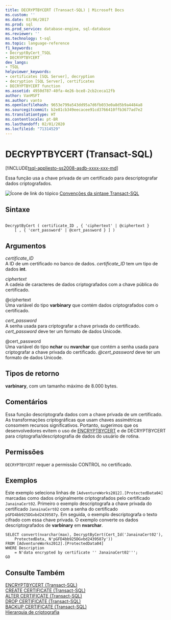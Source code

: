 ```yaml
---
title: DECRYPTBYCERT (Transact-SQL) | Microsoft Docs
ms.custom: ''
ms.date: 03/06/2017
ms.prod: sql
ms.prod_service: database-engine, sql-database
ms.reviewer: ''
ms.technology: t-sql
ms.topic: language-reference
f1_keywords:
- DecryptByCert_TSQL
- DECRYPTBYCERT
dev_langs:
- TSQL
helpviewer_keywords:
- certificates [SQL Server], decryption
- decryption [SQL Server], certificates
- DECRYPTBYCERT function
ms.assetid: 4950d787-40fa-4e26-bce8-2cb2ceca12fb
author: VanMSFT
ms.author: vanto
ms.openlocfilehash: 9653e799a543dd95a7d6fb033e0a8d5b9a4484a8
ms.sourcegitcommit: b2e81cb349eecacee91cd3766410ffb3677ad7e2
ms.translationtype: HT
ms.contentlocale: pt-BR
ms.lasthandoff: 02/01/2020
ms.locfileid: "71314529"
---
```

# <a name="decryptbycert-transact-sql"></a>DECRYPTBYCERT (Transact-SQL)
[!INCLUDE[tsql-appliesto-ss2008-asdb-xxxx-xxx-md](../../includes/tsql-appliesto-ss2008-asdb-xxxx-xxx-md.md)]

Essa função usa a chave privada de um certificado para descriptografar dados criptografados.  
  
 ![Ícone de link do tópico](../../database-engine/configure-windows/media/topic-link.gif "Ícone de link do tópico") [Convenções da sintaxe Transact-SQL](../../t-sql/language-elements/transact-sql-syntax-conventions-transact-sql.md)  
  
## <a name="syntax"></a>Sintaxe  
  
```  
  
DecryptByCert ( certificate_ID , { 'ciphertext' | @ciphertext }   
    [ , { 'cert_password' | @cert_password } ] )  
```  
  
## <a name="arguments"></a>Argumentos  
 *certificate_ID*  
A ID de um certificado no banco de dados. *certificate_ID* tem um tipo de dados **int**.  
  
 *ciphertext*  
A cadeia de caracteres de dados criptografados com a chave pública do certificado.  
  
 @ciphertext  
Uma variável do tipo **varbinary** que contém dados criptografados com o certificado.  
  
 *cert_password*  
A senha usada para criptografar a chave privada do certificado. *cert_password* deve ter um formato de dados Unicode.  
  
 @cert_password  
Uma variável do tipo **nchar** ou **nvarchar** que contém a senha usada para criptografar a chave privada do certificado. *\@cert_password* deve ter um formato de dados Unicode.  

## <a name="return-types"></a>Tipos de retorno  
**varbinary**, com um tamanho máximo de 8.000 bytes.  
  
## <a name="remarks"></a>Comentários  
Essa função descriptografa dados com a chave privada de um certificado. As transformações criptográficas que usam chaves assimétricas consomem recursos significativos. Portanto, sugerimos que os desenvolvedores evitem o uso de [ENCRYPTBYCERT](./encryptbycert-transact-sql.md) e de DECRYPTBYCERT para criptografia/descriptografia de dados do usuário de rotina.  

## <a name="permissions"></a>Permissões  
`DECRYPTBYCERT` requer a permissão CONTROL no certificado.  
  
## <a name="examples"></a>Exemplos  
Este exemplo seleciona linhas de `[AdventureWorks2012].[ProtectedData04]` marcadas como dados originalmente criptografados pelo certificado `JanainaCert02`. Primeiro o exemplo descriptografa a chave privada do certificado `JanainaCert02` com a senha do certificado `pGFD4bb925DGvbd2439587y`. Em seguida, o exemplo descriptografa o texto cifrado com essa chave privada. O exemplo converte os dados descriptografados de **varbinary** em **nvarchar**.  

```  
SELECT convert(nvarchar(max), DecryptByCert(Cert_Id('JanainaCert02'),  
    ProtectedData, N'pGFD4bb925DGvbd2439587y'))  
FROM [AdventureWorks2012].[ProtectedData04]   
WHERE Description   
    = N'data encrypted by certificate '' JanainaCert02''';  
GO  
```  
  
## <a name="see-also"></a>Consulte Também  
 [ENCRYPTBYCERT &#40;Transact-SQL&#41;](../../t-sql/functions/encryptbycert-transact-sql.md)   
 [CREATE CERTIFICATE &#40;Transact-SQL&#41;](../../t-sql/statements/create-certificate-transact-sql.md)   
 [ALTER CERTIFICATE &#40;Transact-SQL&#41;](../../t-sql/statements/alter-certificate-transact-sql.md)   
 [DROP CERTIFICATE &#40;Transact-SQL&#41;](../../t-sql/statements/drop-certificate-transact-sql.md)   
 [BACKUP CERTIFICATE &#40;Transact-SQL&#41;](../../t-sql/statements/backup-certificate-transact-sql.md)   
 [Hierarquia de criptografia](../../relational-databases/security/encryption/encryption-hierarchy.md)  
  
  
